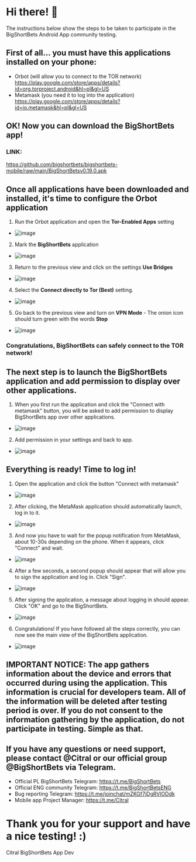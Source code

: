 #  Hi there! 👋
The instructions below show the steps to be taken to participate in the BigShortBets Android App community testing. 

##  First of all... you must have this applications installed on your phone: 
- Orbot (will allow you to connect to the TOR network)
https://play.google.com/store/apps/details?id=org.torproject.android&hl=pl&gl=US
- Metamask (you need it to log into the application) https://play.google.com/store/apps/details?id=io.metamask&hl=pl&gl=US

##  OK! Now you can download the BigShortBets app!

### LINK:
https://github.com/bigshortbets/bigshortbets-mobile/raw/main/BigShortBetsv0.19.0.apk

## Once all applications have been downloaded and installed, it's time to configure the Orbot application

1. Run the Orbot application and open the **Tor-Enabled Apps** setting
- ![image](https://user-images.githubusercontent.com/90868153/133892944-966c5a71-2881-48af-9054-12a82267e402.png)
2. Mark the **BigShortBets** application
- ![image](https://user-images.githubusercontent.com/90868153/133893031-1e284b77-a234-42af-ade8-ff8bd52236c0.png)
3. Return to the previous view and click on the settings **Use Bridges**
- ![image](https://user-images.githubusercontent.com/90868153/133893145-4ac56b7e-9419-4348-afad-0128fd3acd73.png)
4. Select the **Connect directly to Tor (Best)** setting.
- ![image](https://user-images.githubusercontent.com/90868153/133893250-c8b247a5-44cb-4042-93e3-5351f839e5b2.png)
5. Go back to the previous view and turn on **VPN Mode** - The onion icon should turn green with the words **Stop**
- ![image](https://user-images.githubusercontent.com/90868153/134555223-7cd8bbfa-0611-4cbb-adb5-54492dd636da.png)

### Congratulations, BigShortBets can safely connect to the TOR network! 

## The next step is to launch the BigShortBets application and add permission to display over other applications. 
1. When you first run the application and click the "Connect with metamask" button, you will be asked to add permission to display BigShortBets app over other applications.
- ![image](https://user-images.githubusercontent.com/90868153/134556405-41e8f944-9e4a-4640-b591-3af0cd640204.png)
2. Add permission in your settings and back to app. 
- ![image](https://user-images.githubusercontent.com/90868153/134555384-58657818-e0fe-40b1-8b13-d07dc92487fd.png)

## Everything is ready! Time to log in!
1. Open the application and click the button "Connect with metamask"
- ![image](https://user-images.githubusercontent.com/90868153/134556509-19e01da9-056d-4d7f-995d-3afa3f13a964.png)
2. After clicking, the MetaMask application should automatically launch, log in to it.
- ![image](https://user-images.githubusercontent.com/90868153/133944595-61ca2d1e-1a3e-41a1-8b4f-ca9d0cf61483.png)
3. And now you have to wait for the popup notification from MetaMask, about 10-30s depending on the phone. When it appears, click "Connect" and wait.
- ![image](https://user-images.githubusercontent.com/90868153/134555496-c95244f9-46bd-4c63-84bf-17bf71af8d5c.png)
4. After a few seconds, a second popup should appear that will allow you to sign the application and log in. Click "Sign".
- ![image](https://user-images.githubusercontent.com/90868153/134555787-6af5147f-324f-48a8-b9c1-b54c9b49f3fd.png)
5. After signing the application, a message about logging in should appear. Click "OK" and go to the BigShortBets.
- ![image](https://user-images.githubusercontent.com/90868153/134555893-c8eb9d85-e7b5-4516-9808-4a7a2672f4b6.png)
6. Congratulations! If you have followed all the steps correctly, you can now see the main view of the BigShortBets application.
- ![image](https://user-images.githubusercontent.com/90868153/134556262-1e64cf4b-1618-42b3-99e2-fbf827448a10.png)


## IMPORTANT NOTICE: The app gathers information about the device and errors that occurred during using the application. This information is crucial for developers team. All of the information will be deleted after testing period is over. If you do not consent to the information gathering by the application, do not participate in testing. Simple as that.

## If you have any questions or need support, please contact @Citral or our official group @BigShortBets via Telegram.
- Official PL BigShortBets Telegram: https://t.me/BigShortBets 
- Official ENG community Telegram: https://t.me/BigShortBetsENG
- Bug reporting Telegram: https://t.me/joinchat/mZKGf7jDgRVlODdk
- Mobile app Project Manager: https://t.me/Citral 

# Thank you for your support and have a nice testing! :)


Citral
BigShortBets App Dev

